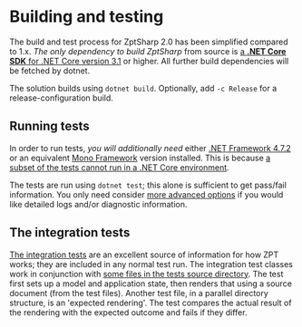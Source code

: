 # Building and testing

The build and test process for ZptSharp 2.0 has been simplified compared to 1.x.
*The only dependency to build ZptSharp* from source is [a **.NET Core SDK** for .NET Core version 3.1] or higher.
All further build dependencies will be fetched by dotnet.

The solution builds using `dotnet build`.
Optionally, add `-c Release` for a release-configuration build.

[a **.NET Core SDK** for .NET Core version 3.1]: https://dotnet.microsoft.com/download/dotnet-core/3.1

## Running tests

In order to run tests, *you will additionally need* either [.NET Framework 4.7.2] or an equivalent [Mono Framework] version installed.
This is because [a subset of the tests cannot run in a .NET Core environment].

The tests are run using `dotnet test`; this alone is sufficient to get pass/fail information.
You only need consider [more advanced options] if you would like detailed logs and/or diagnostic information.

[.NET Framework 4.7.2]: https://dotnet.microsoft.com/download/dotnet-framework/net472
[Mono Framework]: https://www.mono-project.com/
[a subset of the tests cannot run in a .NET Core environment]: FurtherTestingInfo.md
[more advanced options]: FurtherTestingInfo.md

## The integration tests

[The integration tests] are an excellent source of information for how ZPT works; they are included in any normal test run.
The integration test classes work in conjunction with [some files in the tests source directory].
The test first sets up a model and application state, then renders that using a source document (from the test files).
Another test file, in a parallel directory structure, is an 'expected rendering'.
The test compares the actual result of the rendering with the expected outcome and fails if they differ.

[The integration tests]: https://github.com/csf-dev/ZPT-Sharp/tree/master/ZptSharp.Tests/IntegrationTests
[some files in the tests source directory]: https://github.com/csf-dev/ZPT-Sharp/tree/master/ZptSharp.Tests/TestFiles